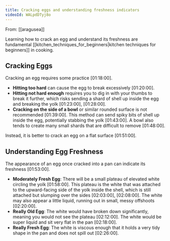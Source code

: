 ```yaml
---
title: Cracking eggs and understanding freshness indicators
videoId: WALpdDTyj8o
---
```


From: [[aragusea]] <br/> 

Learning how to crack an egg and understand its freshness are fundamental [[kitchen_techniques_for_beginners|kitchen techniques for beginners]] in cooking.

## Cracking Eggs

Cracking an egg requires some practice <a class="yt-timestamp" data-t="01:18:00">[01:18:00]</a>.

*   **Hitting too hard** can cause the egg to break excessively <a class="yt-timestamp" data-t="01:20:00">[01:20:00]</a>.
*   **Hitting not hard enough** requires you to dig in with your thumbs to break it further, which risks sending a shard of shell up inside the egg and breaking the yolk <a class="yt-timestamp" data-t="01:23:00">[01:23:00]</a>, <a class="yt-timestamp" data-t="01:28:00">[01:28:00]</a>.
*   **Cracking on the side of a bowl** or similar rounded surface is not recommended <a class="yt-timestamp" data-t="01:39:00">[01:39:00]</a>. This method can send spiky bits of shell up inside the egg, potentially stabbing the yolk <a class="yt-timestamp" data-t="01:43:00">[01:43:00]</a>. A bowl also tends to create many small shards that are difficult to remove <a class="yt-timestamp" data-t="01:48:00">[01:48:00]</a>.

Instead, it is better to crack an egg on a flat surface <a class="yt-timestamp" data-t="01:51:00">[01:51:00]</a>.

## Understanding Egg Freshness

The appearance of an egg once cracked into a pan can indicate its freshness <a class="yt-timestamp" data-t="01:53:00">[01:53:00]</a>.

*   **Moderately Fresh Egg**: There will be a small plateau of elevated white circling the yolk <a class="yt-timestamp" data-t="01:58:00">[01:58:00]</a>. This plateau is the white that was attached to the upward-facing side of the yolk inside the shell, which is still attached but slumping over the sides <a class="yt-timestamp" data-t="02:03:00">[02:03:00]</a>, <a class="yt-timestamp" data-t="02:08:00">[02:08:00]</a>. The white may also appear a little liquid, running out in small, messy offshoots <a class="yt-timestamp" data-t="02:20:00">[02:20:00]</a>.
*   **Really Old Egg**: The white would have broken down significantly, meaning you would not see the plateau <a class="yt-timestamp" data-t="02:12:00">[02:12:00]</a>. The white would be super liquid and sit very flat in the pan <a class="yt-timestamp" data-t="02:18:00">[02:18:00]</a>.
*   **Really Fresh Egg**: The white is viscous enough that it holds a very tidy shape in the pan and does not spill out <a class="yt-timestamp" data-t="02:26:00">[02:26:00]</a>.